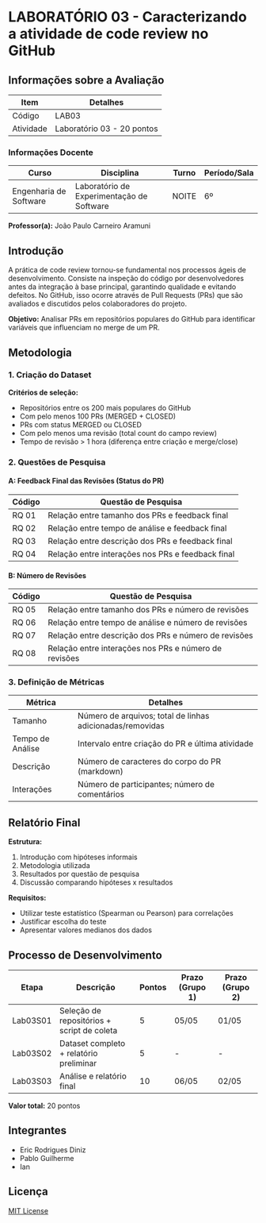 # LABORATÓRIO 03 - Caracterizando a atividade de code review no GitHub

## Informações sobre a Avaliação

| Item      | Detalhes                   |
| --------- | -------------------------- |
| Código    | LAB03                      |
| Atividade | Laboratório 03 - 20 pontos |

### Informações Docente

| Curso                  | Disciplina                                | Turno | Período/Sala |
| ---------------------- | ----------------------------------------- | ----- | ------------ |
| Engenharia de Software | Laboratório de Experimentação de Software | NOITE | 6º           |

**Professor(a):** João Paulo Carneiro Aramuni

## Introdução

A prática de code review tornou-se fundamental nos processos ágeis de desenvolvimento. Consiste na inspeção do código por desenvolvedores antes da integração à base principal, garantindo qualidade e evitando defeitos. No GitHub, isso ocorre através de Pull Requests (PRs) que são avaliados e discutidos pelos colaboradores do projeto.

**Objetivo:** Analisar PRs em repositórios populares do GitHub para identificar variáveis que influenciam no merge de um PR.

## Metodologia

### 1. Criação do Dataset

**Critérios de seleção:**
- Repositórios entre os 200 mais populares do GitHub
- Com pelo menos 100 PRs (MERGED + CLOSED)
- PRs com status MERGED ou CLOSED
- Com pelo menos uma revisão (total count do campo review)
- Tempo de revisão > 1 hora (diferença entre criação e merge/close)

### 2. Questões de Pesquisa

#### A: Feedback Final das Revisões (Status do PR)

| Código | Questão de Pesquisa                               |
| ------ | ------------------------------------------------- |
| RQ 01  | Relação entre tamanho dos PRs e feedback final    |
| RQ 02  | Relação entre tempo de análise e feedback final   |
| RQ 03  | Relação entre descrição dos PRs e feedback final  |
| RQ 04  | Relação entre interações nos PRs e feedback final |

#### B: Número de Revisões

| Código | Questão de Pesquisa                                   |
| ------ | ----------------------------------------------------- |
| RQ 05  | Relação entre tamanho dos PRs e número de revisões    |
| RQ 06  | Relação entre tempo de análise e número de revisões   |
| RQ 07  | Relação entre descrição dos PRs e número de revisões  |
| RQ 08  | Relação entre interações nos PRs e número de revisões |

### 3. Definição de Métricas

| Métrica          | Detalhes                                                  |
| ---------------- | --------------------------------------------------------- |
| Tamanho          | Número de arquivos; total de linhas adicionadas/removidas |
| Tempo de Análise | Intervalo entre criação do PR e última atividade          |
| Descrição        | Número de caracteres do corpo do PR (markdown)            |
| Interações       | Número de participantes; número de comentários            |

## Relatório Final

**Estrutura:**
1. Introdução com hipóteses informais
2. Metodologia utilizada
3. Resultados por questão de pesquisa
4. Discussão comparando hipóteses x resultados

**Requisitos:**
- Utilizar teste estatístico (Spearman ou Pearson) para correlações
- Justificar escolha do teste
- Apresentar valores medianos dos dados

## Processo de Desenvolvimento

| Etapa    | Descrição                                  | Pontos | Prazo (Grupo 1) | Prazo (Grupo 2) |
| -------- | ------------------------------------------ | ------ | --------------- | --------------- |
| Lab03S01 | Seleção de repositórios + script de coleta | 5      | 05/05           | 01/05           |
| Lab03S02 | Dataset completo + relatório preliminar    | 5      | -               | -               |
| Lab03S03 | Análise e relatório final                  | 10     | 06/05           | 02/05           |

**Valor total:** 20 pontos

## Integrantes

- Eric Rodrigues Diniz
- Pablo Guilherme
- Ian

## Licença
[MIT License](LICENSE)